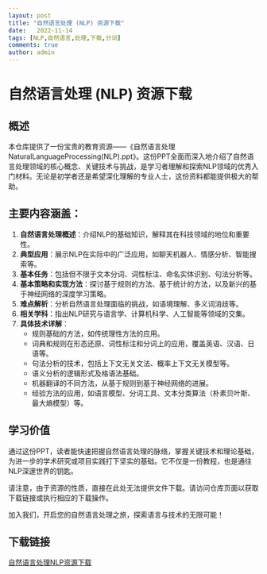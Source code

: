 ```yaml
---
layout: post
title: "自然语言处理 (NLP) 资源下载"
date:   2022-11-14
tags: [NLP,自然语言,处理,下载,分词]
comments: true
author: admin
---
```

# 自然语言处理 (NLP) 资源下载

## 概述

本仓库提供了一份宝贵的教育资源——《自然语言处理NaturalLanguageProcessing(NLP).ppt》。这份PPT全面而深入地介绍了自然语言处理领域的核心概念、关键技术与挑战，是学习者理解和探索NLP领域的优秀入门材料。无论是初学者还是希望深化理解的专业人士，这份资料都能提供极大的帮助。

## 主要内容涵盖：

1. **自然语言处理概述**：介绍NLP的基础知识，解释其在科技领域的地位和重要性。
2. **典型应用**：展示NLP在实际中的广泛应用，如聊天机器人、情感分析、智能搜索等。
3. **基本任务**：包括但不限于文本分词、词性标注、命名实体识别、句法分析等。
4. **基本策略和实现方法**：探讨基于规则的方法、基于统计的方法，以及新兴的基于神经网络的深度学习策略。
5. **难点解析**：分析自然语言处理面临的挑战，如语境理解、多义词消歧等。
6. **相关学科**：指出NLP研究与语言学、计算机科学、人工智能等领域的交集。
7. **具体技术详解**：
   - 规则基础的方法，如传统理性方法的应用。
   - 词典和规则在形态还原、词性标注和分词上的应用，覆盖英语、汉语、日语等。
   - 句法分析的技术，包括上下文无关文法、概率上下文无关模型等。
   - 语义分析的逻辑形式及格语法基础。
   - 机器翻译的不同方法，从基于规则到基于神经网络的进展。
   - 经验方法的应用，如语言模型、分词工具、文本分类算法（朴素贝叶斯、最大熵模型）等。

## 学习价值

通过这份PPT，读者能快速把握自然语言处理的脉络，掌握关键技术和理论基础，为进一步的学术研究或项目实践打下坚实的基础。它不仅是一份教程，也是通往NLP深邃世界的钥匙。

请注意，由于资源的性质，直接在此处无法提供文件下载。请访问仓库页面以获取下载链接或执行相应的下载操作。

加入我们，开启您的自然语言处理之旅，探索语言与技术的无限可能！

## 下载链接

[自然语言处理NLP资源下载](https://pan.quark.cn/s/5bbe7d001f8c)